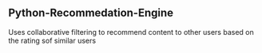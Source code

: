 ## Python-Recommedation-Engine
Uses collaborative filtering to recommend content to other users based on the rating sof similar users 
